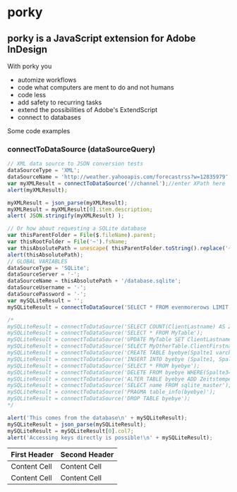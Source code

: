 # porky

## porky is a JavaScript extension for Adobe InDesign

With porky you
* automize workflows
* code what computers are ment to do and not humans
* code less
* add safety to recurring tasks
* extend the possibilities of Adobe's ExtendScript
* connect to databases


Some code examples

### connectToDataSource (dataSourceQuery)

```javascript
// XML data source to JSON conversion tests
dataSourceType = 'XML';
dataSourceName = 'http://weather.yahooapis.com/forecastrss?w=12835979″;
var myXMLResult = connectToDataSource('//channel');//enter XPath here
alert(myXMLResult);

myXMLResult = json_parse(myXMLResult);
myXMLResult = myXMLResult[0].item.description;
alert( JSON.stringify(myXMLResult) );

// Or how about requesting a SQLite database
var thisParentFolder = File($.fileName).parent;
var thisRootFolder = File('~').fsName;
var thisAbsolutePath = unescape( thisParentFolder.toString().replace('~', thisRootFolder) );
alert(thisAbsolutePath);
// GLOBAL VARIABLES
dataSourceType = 'SQLite';
dataSourceServer = '-';
dataSourceName = thisAbsolutePath + '/database.sqlite';
dataSourceUsername = '-';
dataSourcePassword = '-';
var mySQLiteResult = '';
mySQLiteResult = connectToDataSource('SELECT * FROM evenmorerows LIMIT 1000,1″);

/*
mySQLiteResult = connectToDataSource('SELECT COUNT(ClientLastname) AS ZAEHLER FROM MyTable');
mySQLiteResult = connectToDataSource('SELECT * FROM MyTable');
mySQLiteResult = connectToDataSource('UPDATE MyTable SET ClientLastname=’Möller’ WHERE ClientLastname=’Müller’');
mySQLiteResult = connectToDataSource('SELECT MyOtherTable.ClientFirstname, MyTable.ClientLastname FROM MyTable, MyOtherTable');
mySQLiteResult = connectToDataSource('CREATE TABLE byebye(Spalte1 varchar(256), Spalte2 varchar(256), Spalte3 INT)');
mySQLiteResult = connectToDataSource('INSERT INTO byebye (Spalte1, Spalte2, Spalte3) VALUES (‘hallo’, ‘oli’, ‘ü’)');
mySQLiteResult = connectToDataSource('SELECT * FROM byebye');
mySQLiteResult = connectToDataSource('DELETE FROM byebye WHERE(Spalte3=’ü’)');
mySQLiteResult = connectToDataSource('ALTER TABLE byebye ADD Zeitstempel TIMESTAMP');
mySQLiteResult = connectToDataSource('SELECT name FROM sqlite_master');
mySQLiteResult = connectToDataSource('PRAGMA table_info(byebye)');
mySQLiteResult = connectToDataSource('DROP TABLE byebye');
*/

alert('This comes from the database\n' + mySQLiteResult);
mySQLiteResult = json_parse(mySQLiteResult);
mySQLiteResult = mySQLiteResult[0].col7;
alert('Accessing keys directly is possible!\n' + mySQLiteResult);
```

| First Header  | Second Header |
| ------------- | ------------- |
| Content Cell  | Content Cell  |
| Content Cell  | Content Cell  |

